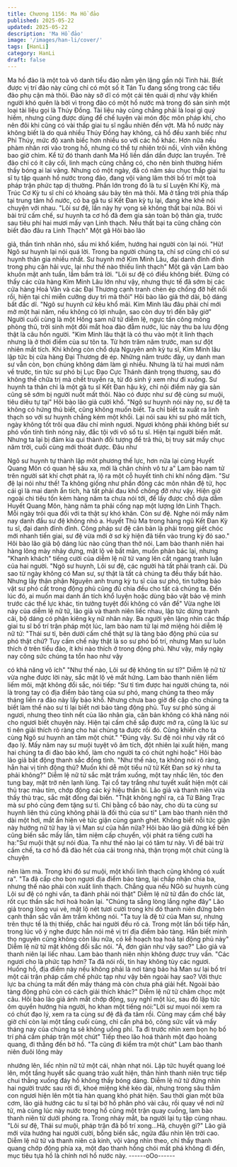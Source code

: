 ```yaml
---
title: Chương 1156: Ma Hồ đảo
published: 2025-05-22
updated: 2025-05-22
description: 'Ma Hồ đảo'
image: '/images/han-li/cover/'
tags: [HanLi]
category: HanLi
draft: false
---
```


Ma hồ đảo là một toà vô danh tiểu đảo nằm yên lặng gần nội Tinh
hải. Biết được vị trí đảo này cũng chỉ có một số ít Tán Tu đang
sống trong các tiểu đảo phụ cận mà thôi.
Đảo này sỡ dĩ có một cái tên quái dị như vậy khiến người khó
quên là bời vì trong đảo có một hồ nước mà trong đó sản sinh
một loại tài liệu gọi là Thúy Đồng. Tài liệu này cũng chẳng phải là
loại gì quý hiếm, nhưng cũng được dùng để chế luyện vài món
độc môn pháp khí, cho nên đôi khi cũng có vài thấp giai tu sĩ ngẫu
nhiên đến vớt.
Mà hồ nước này không biết là do quá nhiều Thúy Đồng hay
không, cả hồ đều xanh biếc như Phỉ Thúy, mức độ xanh biếc hơn
nhiều so với các hồ khác. Hơn nữa nếu phàm nhân rơi vào trong
hồ, nhưng có thể tự nhiên trôi nổi, vĩnh viễn không bao giờ chìm.
Kể từ đó thanh danh Ma Hồ liền dần dần được lan truyền.
Trê đảo chỉ có ít cây cối, linh mạch cũng chẳng có, cho nên bình
thường hiếm thấy bóng ai lai vãng.
Nhưng có một ngày, đã có năm sáu chục thấp giai tu sĩ tụ tập
quanh hồ nước trong đảo, đang vội vàng lâm thời bố trí một toà
pháp trận phức tạp dị thường. Phần lớn trong đó là tu sĩ Luyện
Khí Kỳ, mà Trúc Cơ Kỳ tu sĩ chỉ có khoảng sáu bảy tên mà thôi.
Mà ở tầng trời phía thấp tại trung tâm hồ nước, có ba gã tu sĩ Kết
Đan kỳ tụ lại, đang khe khẽ nói chuyện với nhau.
"Lôi sư đệ, lần này hy vọng sẽ không thất bại nữa. Bỏi vì bài trừ
cấm chế, sư huynh ta cơ hồ đã đem gia sản toàn bộ thân gia,
trước sau tiêu phí hai mươi mấy vạn Linh thạch. Nếu thất bại ta
cũng chẳng còn biết đào đâu ra Linh Thạch" Một gã Hôi bào lão

giả, thần tình nhăn nhó, sầu mi khổ kiểm, hướng hai người còn lại
nói.
"Hừ! Ngô sư huynh lại nói quá lời. Trong ba người chúng ta, chỉ sợ
cũng chỉ có sư huynh thân gia nhiều nhất. Sư huynh mở Kim Minh
Lâu, đại danh đỉnh đỉnh trong phụ cận hải vực, lại như thế nào
thiếu linh thạch" Một gã vận Lam bào khuôn mặt anh tuấn, lầm
bầm trả lời.
"Lôi sư đệ có điều không biết. Đừng có thấy các cửa hàng Kim
Minh Lâu lớn như vậy, nhưng thực tế đã sớm bị các cửa hàng
Hoả Vân và các Đại Thương cạnh tranh chèn ép chống đỡ hết nổi
rồi, hiện tại chỉ miễn cưỡng duy trì mà thôi" Hôi bào lão giả thở
dài, bộ dáng bất đắc dĩ.
"Ngô sư huynh cứ kêu khổ mãi. Kim Minh lâu đâu phải chỉ mới mở
một hai năm, nếu không có lợi nhuận, sao còn duy trì đến bây
giờ" Người cuối cùng là một Hồng sam nữ tử diễm lệ, ngực tấn
công mông phòng thủ, trời sinh một đôi mắt hoa đào đẫm nước,
lúc này thu ba lưu động thật là câu hồn người.
"Kim Minh lâu thật là có thu vào một ít linh thạch nhưng là ở thời
điểm của sư tôn ta. Từ hơn trăm năm trước, man sư đột nhiên
mất tích. Khi không còn chổ dựa Nguyên anh kỳ tu sĩ, Kim Minh
lâu lập tức bị cửa hàng Đại Thương đè ép. Những năm trước đây,
uy danh man sư vẫn còn, bọn chúng không dám làm gì nhiều.
Nhưng là từ hai mươi năm về trước, tin tức sư phó bị Lục Đạo
Cực Thánh đánh trọng thương, sau đó không thể chữa trị mà chết
truyền ra, từ đó sinh ý xem như đi xuống. Sư huynh ta thân chỉ là
một gã tu sĩ Kết Đan hậu kỳ, chỉ nội điểm này gia sản cũng sẽ
sớm bị người nuốt mất thôi. Nào có được như sư đệ cùng sư
muội, tiêu diêu tự tại" Hôi bào lão giả cười khổ.
"Ngô sư huynh nói này nọ, sư đệ ta không có hứng thú biết, cũng
không muốn biết. Ta chỉ biết ta xuất ra linh thạch so với sư huynh
chẳng kém một khối. Lại nói sau khi sư phó mất tích, ngày không
tốt trôi qua đâu chỉ mình ngươi. Ngươi không phải không biết sư
phó vốn tính tình nóng nảy, đắc tội với vô số tu sĩ. Hiện tại người
biến mất. Nhưng ta lại bị đám kia qui thành đối tượng để trả thù,
bị truy sát mấy chục năm trời, cuối cùng mới thoát được. Đâu như

Ngô sư huynh tự thành lập môt phương thế lực, hơn nữa lại cùng
Huyết Quang Môn có quan hệ sâu xa, mới là chân chính vô tư a"
Lam bào nam tử trên người sát khí chợt phát ra, lộ ra một cỗ
huyết tinh chi khí nồng đậm.
"Sư đệ lại nói như thế! Ta không giống như phần đông các môn
nhân đệ tử, học cái gì là mai danh ẩn tích, hà tất phải đau khổ
chống đỡ như vậy. Hiện giờ ngoài chi tiêu tốn kém hàng năm ta
chưa nói tới, để lấy được chỗ dựa dẫm Huyết Quang Môn, hàng
năm ta phải cống nạp một lượng lớn Linh Thạch. Mỗi ngày trôi
qua đối với ta thật sự khó khăn. Còn sư đệ. Nghe nói mấy năm
nay danh đầu sư đệ không nhỏ a. Huyết Thủ Ma trong hàng ngũ
Kết Đan Kỳ tu sĩ, đại danh đỉnh đỉnh. Công pháp sư đệ căn bản là
phải trong giết chóc mới nhanh tiến giai, sư đệ vừa mới ở sơ kỳ
hiện đã tiến vào trung kỳ đó sao." Hôi bào lão giả bộ dáng lúc nào
cũng than thở nói.
Lam bào thanh niên hai hàng lông mày nhảy dựng, mặt lộ vẻ bất
mãn, muốn phản bác lại, nhưng "Khanh khách" tiếng cười của
diễm lệ nữ tử vang lên cắt ngang tranh luận của hai người.
"Ngô sư huynh, Lôi sư đệ, các người hà tất phải tranh cãi. Dù sao
từ ngày không có Man sư, sự thật là tất cả chúng ta đều thấy bất
hảo. Nhưng lấy thân phận Nguyên anh trung kỳ tu sĩ của sư phó,
tin tưởng bảo vật sư phó cất trong động phủ cũng đủ chia đều cho
tất cả chúng ta. Đến lúc đó, ai muốn mai danh ẩn tích khổ luyện
hoặc dùng bảo vật bảo vệ mình trước các thế lực khác, tin tưởng
tuyệt đối không có vấn đề"
Vừa nghe lời này của diễm lệ nữ tử, lão giả và thanh niên liếc
nhau, lập tức dừng tranh cãi, bộ dáng có phận kiêng kỵ nữ nhân
này.
Ba người yên lặng nhìn các thấp giai tu sĩ bố trí trận pháp một lúc,
lam bào nam tử lại mở miệng hỏi diễm lệ nữ tử:
"Thái sư tỉ, bên dưới cấm chế thật sự là tàng bảo động phủ của
sư phó thật chứ? Tuy cấm chế này thật là so sư phó bố trí, nhưng
Man sư luôn thích ở trên tiểu đảo, ít khi nào thích ở trong động
phủ. Như vậy, mấy ngày nay công sức chúng ta tổn hao như vậy

có khả năng vô ích"
"Như thế nào, Lôi sư đệ không tin sư tỉ?" Diễm lệ nữ tử vừa nghe
được lời này, sắc mặt lộ vẻ mất hứng.
Lam bào thanh niên liếm liếm môi, mặt không đổi sắc, nói tiếp:
"Sư tỉ tìm được hai người chúng ta, nói là trong tay có địa điểm
bảo tàng của sư phó, mang chúng ta theo mấy tháng liền ra đảo
này lấy bảo khố. Nhưng chưa bao giờ đề cập cho chúng ta biết
làm thế nào sư tỉ lại biết nơi bảo tàng động phủ. Tuy sư phó sủng
ái ngươi, nhưng theo tính nết của lão nhân gia, căn bản không có
khả năng nói cho ngươi biết chuyện này. Hiện tại cấm chế sắp
được mở ra, cũng là lúc sư tỉ nên giải thích rõ ràng cho hai chúng
ta được rồi đó. Cũng khiến cho ta cùng Ngô sư huynh an tâm một
chút."
"Đúng vậy. Sư đệ nói như vậy rất có đạo lý. Mấy năm nay sư muội
tuyệt vô âm tích, đột nhiên lại xuất hiện, mang hai chúng ta đi đào
bảo khố, làm cho người ta có chút nghi hoặc" Hôi bào lão giả bất
động thanh sắc đồng tình.
"Như thế nào, ta không nói rõ ràng, hẳn hai vị tính động thủ?
Muốn khi dễ một tiểu nữ tử Kết Đan sơ kỳ như ta phải không?"
Diễm lệ nữ tử sắc mặt trầm xuống, một tay nhấc lên, tóc đen tung
bay, mặt trở nên lạnh lùng. Tại cổ tay trắng như tuyết xuất hiện
một cái thủ trạc màu tím, chớp động các ký hiệu thần bí.
Lão giả và thanh niên vừa thấy thủ trạc, sắc mặt đồng đại biến.
"Thật không nghĩ ra, cả Tử Băng Trạc mà sư phó cũng đem tặng
sư tỉ. Chỉ bằng cổ bảo này, cho dù ta cùng sư huynh liên thủ cũng
không phải là đối thủ của sư tỉ" Lam bào thanh niên thở dài một
hơi, mắt ẩn hiện vẻ tức giận cùng ganh ghét. Không biết nỗi tức
giận này hướng nữ tử hay là vị Man sư của hắn nữa?
Hôi bào lão giả đứng kế bên cũng biến sắc mấy lần, tâm niệm cấp
chuyển, vội phát ra tiếng cười ha ha:"Sư muội thật sự nói đùa. Ta
như thế nào lại có tâm tư này. Vì để bài trừ cấm chế, ta cơ hồ đã
đào hết của cải trong nhà, thận trọng một chút cũng là chuyện

nên làm mà. Trong khi đó sư muội, một khối linh thạch cũng
không có xuất ra".
"Ta đã cấp cho bọn ngươi địa điểm bảo tàng, lại chấp nhận chia
ba, nhưng thế nào phải còn xuất linh thạch. Chẳng qua nếu NGô
sư huynh cùng Lôi sư đệ có nghi vấn, ta đành phải nói thật" Diễm
lệ nữ tử đắn đo chốc lát, rốt cục thần sắc hơi hoà hoãn lại.
"Chúng ta sẵng lòng lắng nghe đây" Lão giả trong lòng vui vẻ, mặt
lộ nét tươi cười trong khi đó thanh niên đứng bên cạnh thần sắc
vẫn âm trầm không nói.
"Ta tuy là đệ tử của Man sư, nhưng trên thực tế là thị thiếp, chắc
hai người đều rõ cả. Trong một lần bồi tiếp hắn, trong lúc vô ý
nghe được hắn nói mê vị trí địa điểm bảo tàng. Hắn biết mình thọ
nguyên cũng không còn lâu nữa, có kế hoạch toạ hoá tại động
phủ này" Diễm lệ nữ tử mặt không đổi sắc nói.
"Á, đơn giản như vậy sao?" Lão giả và thanh niên lại liếc nhau.
Lam bào thanh niên nhịn không được truy vấn.
"Các ngươi cho là phức tạp hơn? Ta đã nói rồi, tin hay không tùy
các ngươi. Huống hồ, địa điểm này nếu không phải là nơi tàng
bảo há Man sư lại bố trí một cái trận pháp cấm chế phức tạp như
vậy bên ngoài hay sao? Với thực lực ba chúng ta mất đến mấy
tháng mà còn chưa phá giải hết. Ngoài bảo tàng động phủ còn có
cách giải thích khác?" Diễm lệ nữ tử châm chọc một câu.
Hôi bào lão giả ánh mắt chớp động, suy nghĩ một lúc, sau đó lập
tức ôm quyền hướng hia người, ho khan một tiếng nói:"Lời sư
mụoi nói xem ra có chút đạo lý, xem ra ta cùng sư đệ đã đa tâm
rồi. Cũng may cấm chế bây giờ chỉ còn lại một tầng cuối cùng, chỉ
cần phá bỏ, công sức vất vả mấy tháng nay của chúng ta sẽ
không uổng phí. Ta đi trước nhìn xem bọn họ bố trí phá cấm pháp
trận một chút"
Tiếp theo lão hoá thành một đạo hoàng quang, đi thẳng đến bờ
hồ.
"Ta cũng đi kiểm tra một chút" Lam bào thanh niên đuôi lông mày

nhướng lên, liếc nhìn nữ tử một cái, nhàn nhạt nói.
Lập tức huyết quang loé lên, một tầng huyết sắc quang trảo xuất
hiện, thân hình thanh niên trực tiếp chui thẳng xuống đáy hồ
không thấy bóng dáng.
Diễm lệ nữ tử đứng nhìn hai người trước sau rời đi, khoé miệng
khẽ kéo dài, nhưng trong sâu thẳm con ngươi hiện lên một tia hàn
quang khó phát hiện.
Sau thời gian một bữa cơm, lão giả hướng các tu sĩ tại bờ hồ
phân phó vài câu, rồi quay về nơi nữ tử, mà cùng lúc này nước
trong hồ cũng một trận quay cuồng, lam bào thanh niên từ dưới
phóng ra.
Trong nháy mắt, ba người lại tụ tập cùng nhau.
"Lôi sư đệ, Thái sư muội, pháp trận đã bố trí xong…Hả, chuyện
gì?" Lão giả mới vừa hướng hai người cười, bỗng biến sắc, ngửa
đầu nhìn lên trời cao.
Diễm lệ nữ tử và thanh niên cả kinh, vội vàng nhìn theo, chỉ thấy
thanh quang chớp động phía xa, một đạo thanh hồng chói mắt
phá không đi đến, mục tiêu tựa hồ là chính nơi hồ nước này.
------oOo------
